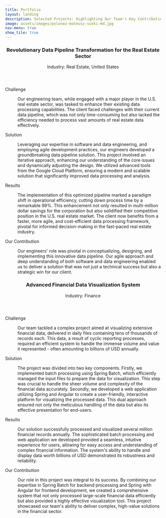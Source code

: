 ```yaml
---
title: Portfolio
layout: landing
description: Selected Projects: Highlighting Our Team's Key Contributions in Advanced Engineering Across Various Ventures
image: assets/images/polonez-mateusz-suski-md.jpg
nav-menu: true
show_tile: true
---
```

<!-- Main -->
<div id="main">
<!-- One -->
<!-- <section id="one"> -->
<!-- 	<div class="inner"> -->
<!-- 		<header class=""> -->
<!-- 			<h2>Portfolio</h2> -->
<!-- 		</header> -->
<!-- 		<p>Selected Projects: Highlighting Our Team's Key Contributions in Advanced Engineering Across Various Ventures</p> -->
<!-- 	</div> -->
<!-- </section> -->

<!-- Two -->
<section id="two">
	<div class="inner">
		<header class="major">
			<h3>Revolutionary Data Pipeline Transformation for the Real Estate Sector</h3>
			<p>Industry: Real Estate, United States</p>
		</header>
		<div class="row">
			<dl>
				<span class="image left"><img src="{% link assets/images/real-estate-blake-wheeler-sm.jpg %}" alt="" /></span>
				<dt>Challenge</dt>
				<dd>
					<p>Our engineering team, while engaged with a major player in the U.S. real estate sector, was tasked to enhance their existing data processing capabilities. The client faced challenges with their current data pipeline, which was not only time-consuming but also lacked the efficiency needed to process vast amounts of real estate data effectively.</p>
				</dd>
				<dt>Solution</dt>
				<dd>
					<p>Leveraging our expertise in software and data engineering, and employing agile development practices, our engineers developed a groundbreaking data pipeline solution. This project involved an iterative approach, enhancing our understanding of the core issues and dynamically adjusting the design. We utilized advanced tools from the Google Cloud Platform, ensuring a modern and scalable solution that significantly improved data processing and analysis.</p>
				</dd>
				<dt>Results</dt>
				<dd>
					<p>The implementation of this optimized pipeline marked a paradigm shift in operational efficiency, cutting down process time by a remarkable 99%. This enhancement not only resulted in multi-million dollar savings for the corporation but also solidified their competitive position in the U.S. real estate market. The client now benefits from a faster, more agile, and cost-efficient data processing framework, pivotal for informed decision-making in the fast-paced real estate industry.</p>
				</dd>
				<dt>Our Contribution</dt>
				<dd>
					<p>Our engineers' role was pivotal in conceptualizing, designing, and implementing this innovative data pipeline. Our agile approach and deep understanding of both software and data engineering enabled us to deliver a solution that was not just a technical success but also a strategic win for our client.</p>
				</dd>
			</dl>
		</div>
		<header class="major">
			<h3>Advanced Financial Data Visualization System</h3>
			<p>Industry: Finance</p>
		</header>
		<div class="row">
			<dl>
				<span class="image left"><img src="{% link assets/images/numbers-mika-baumeister-md.jpg %}" alt="" /></span>
				<dt>Challenge</dt>
				<dd>
					<p>Our team tackled a complex project aimed at visualizing extensive financial data, delivered in daily files containing tens of thousands of records each. This data, a result of cyclic reporting processes, required an efficient system to handle the immense volume and value it represented - often amounting to billions of USD annually.</p>
				</dd>
				<dt>Solution</dt>
				<dd>
					<p>The project was divided into two key components. Firstly, we implemented batch processing using Spring Batch, which efficiently managed the input files to prepare the data for visualization. This step was crucial to handle the sheer volume and complexity of the financial data accurately. Secondly, we developed a web application utilizing Spring and Angular to create a user-friendly, interactive platform for visualizing the processed data. This dual approach ensured not only the meticulous handling of the data but also its effective presentation for end-users.</p>
				</dd>
				<dt>Results</dt>
				<dd>
					<p>Our solution successfully processed and visualized several million financial records annually. The sophisticated batch processing and web application we developed provided a seamless, intuitive experience for users, allowing for easy access and understanding of complex financial information. The system's ability to handle and display data worth billions of USD demonstrated its robustness and reliability.</p>
				</dd>
				<dt>Our Contribution</dt>
				<dd>
					<p>Our role in this project was integral to its success. By combining our expertise in Spring Batch for backend processing and Spring with Angular for frontend development, we created a comprehensive system that not only processed large-scale financial data efficiently but also provided a highly effective visualization tool. This project showcased our team's ability to deliver complex, high-value solutions in the financial sector.</p>
				</dd>
    			</dl>
  		</div>
	</div>
</section>
</div>
